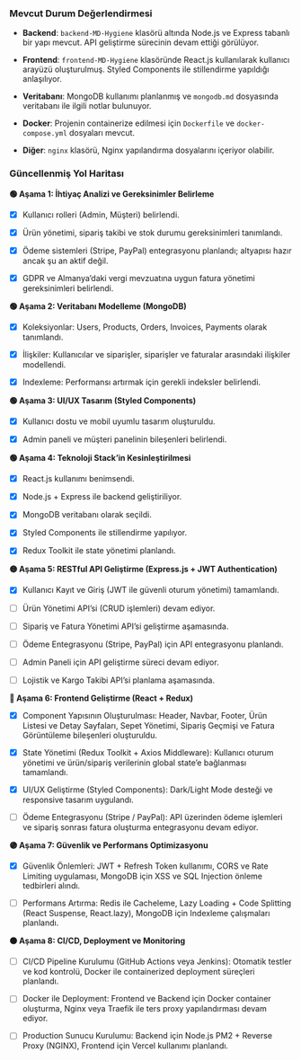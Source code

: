 ### **Mevcut Durum Değerlendirmesi**

- **Backend**: `backend-MD-Hygiene` klasörü altında Node.js ve Express tabanlı bir yapı mevcut. API geliştirme sürecinin devam ettiği görülüyor.

- **Frontend**: `frontend-MD-Hygiene` klasöründe React.js kullanılarak kullanıcı arayüzü oluşturulmuş. Styled Components ile stillendirme yapıldığı anlaşılıyor.

- **Veritabanı**: MongoDB kullanımı planlanmış ve `mongodb.md` dosyasında veritabanı ile ilgili notlar bulunuyor.

- **Docker**: Projenin containerize edilmesi için `Dockerfile` ve `docker-compose.yml` dosyaları mevcut.

- **Diğer**: `nginx` klasörü, Nginx yapılandırma dosyalarını içeriyor olabilir.

### **Güncellenmiş Yol Haritası**

**🟢 Aşama 1: İhtiyaç Analizi ve Gereksinimler Belirleme**

- [x] Kullanıcı rolleri (Admin, Müşteri) belirlendi.

- [x] Ürün yönetimi, sipariş takibi ve stok durumu gereksinimleri tanımlandı.

- [x] Ödeme sistemleri (Stripe, PayPal) entegrasyonu planlandı; altyapısı hazır ancak şu an aktif değil.

- [x] GDPR ve Almanya’daki vergi mevzuatına uygun fatura yönetimi gereksinimleri belirlendi.

**🟢 Aşama 2: Veritabanı Modelleme (MongoDB)**

- [x] Koleksiyonlar: Users, Products, Orders, Invoices, Payments olarak tanımlandı.

- [x] İlişkiler: Kullanıcılar ve siparişler, siparişler ve faturalar arasındaki ilişkiler modellendi.

- [x] Indexleme: Performansı artırmak için gerekli indeksler belirlendi.

**🟢 Aşama 3: UI/UX Tasarım (Styled Components)**

- [x] Kullanıcı dostu ve mobil uyumlu tasarım oluşturuldu.

- [x] Admin paneli ve müşteri panelinin bileşenleri belirlendi.

**🟢 Aşama 4: Teknoloji Stack’in Kesinleştirilmesi**

- [x] React.js kullanımı benimsendi.

- [x] Node.js + Express ile backend geliştiriliyor.

- [x] MongoDB veritabanı olarak seçildi.

- [x] Styled Components ile stillendirme yapılıyor.

- [x] Redux Toolkit ile state yönetimi planlandı.

**🟡 Aşama 5: RESTful API Geliştirme (Express.js + JWT Authentication)**

- [x] Kullanıcı Kayıt ve Giriş (JWT ile güvenli oturum yönetimi) tamamlandı.

- [ ] Ürün Yönetimi API’si (CRUD işlemleri) devam ediyor.

- [ ] Sipariş ve Fatura Yönetimi API’si geliştirme aşamasında.

- [ ] Ödeme Entegrasyonu (Stripe, PayPal) için API entegrasyonu planlandı.

- [ ] Admin Paneli için API geliştirme süreci devam ediyor.

- [ ] Lojistik ve Kargo Takibi API’si planlama aşamasında.

**🔵 Aşama 6: Frontend Geliştirme (React + Redux)**

- [x] Component Yapısının Oluşturulması: Header, Navbar, Footer, Ürün Listesi ve Detay Sayfaları, Sepet Yönetimi, Sipariş Geçmişi ve Fatura Görüntüleme bileşenleri oluşturuldu.

- [x] State Yönetimi (Redux Toolkit + Axios Middleware): Kullanıcı oturum yönetimi ve ürün/sipariş verilerinin global state’e bağlanması tamamlandı.

- [x] UI/UX Geliştirme (Styled Components): Dark/Light Mode desteği ve responsive tasarım uygulandı.

- [ ] Ödeme Entegrasyonu (Stripe / PayPal): API üzerinden ödeme işlemleri ve sipariş sonrası fatura oluşturma entegrasyonu devam ediyor.

**🟣 Aşama 7: Güvenlik ve Performans Optimizasyonu**

- [x] Güvenlik Önlemleri: JWT + Refresh Token kullanımı, CORS ve Rate Limiting uygulaması, MongoDB için XSS ve SQL Injection önleme tedbirleri alındı.

- [ ] Performans Artırma: Redis ile Cacheleme, Lazy Loading + Code Splitting (React Suspense, React.lazy), MongoDB için Indexleme çalışmaları planlandı.

**🟤 Aşama 8: CI/CD, Deployment ve Monitoring**

- [ ] CI/CD Pipeline Kurulumu (GitHub Actions veya Jenkins): Otomatik testler ve kod kontrolü, Docker ile containerized deployment süreçleri planlandı.

- [ ] Docker ile Deployment: Frontend ve Backend için Docker container oluşturma, Nginx veya Traefik ile ters proxy yapılandırması devam ediyor.

- [ ] Production Sunucu Kurulumu: Backend için Node.js PM2 + Reverse Proxy (NGINX), Frontend için Vercel kullanımı planlandı. 